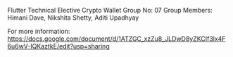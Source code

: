 Flutter Technical Elective
Crypto Wallet
Group No: 07
Group Members: Himani Dave, Nikshita Shetty, Aditi Upadhyay

For more information:
https://docs.google.com/document/d/1ATZGC_xzZu8_JLDwD8yZKCIf3lx4F6u6wV-IQKaztkE/edit?usp=sharing
